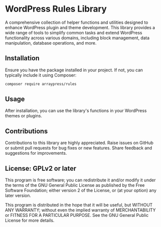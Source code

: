 # WordPress Rules Library

A comprehensive collection of helper functions and utilities designed to enhance WordPress plugin and theme development. This library provides a wide range of tools to simplify common tasks and extend WordPress functionality across various domains, including block management, data manipulation, database operations, and more.

## Installation

Ensure you have the package installed in your project. If not, you can typically include it using Composer:

```bash
composer require arraypress/rules
```
## Usage

After installation, you can use the library's functions in your WordPress themes or plugins.

## Contributions

Contributions to this library are highly appreciated. Raise issues on GitHub or submit pull requests for bug fixes or new features. Share feedback and suggestions for improvements.

## License: GPLv2 or later

This program is free software; you can redistribute it and/or modify it under the terms of the GNU General Public License as published by the Free Software Foundation; either version 2 of the License, or (at your option) any later version.

This program is distributed in the hope that it will be useful, but WITHOUT ANY WARRANTY; without even the implied warranty of MERCHANTABILITY or FITNESS FOR A PARTICULAR PURPOSE. See the GNU General Public License for more details.